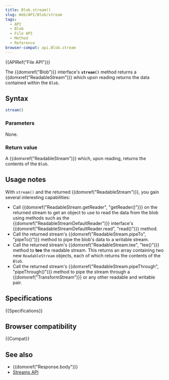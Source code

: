 ```yaml
---
title: Blob.stream()
slug: Web/API/Blob/stream
tags:
  - API
  - Blob
  - File API
  - Method
  - Reference
browser-compat: api.Blob.stream
---
```

{{APIRef("File API")}}

The {{domxref("Blob")}} interface's
**`stream()`** method returns a {{domxref("ReadableStream")}}
which upon reading returns the data contained within the `Blob`.

## Syntax

```js
stream()
```

### Parameters

None.

### Return value

A {{domxref("ReadableStream")}} which, upon reading, returns the contents of the
`Blob`.

## Usage notes

With `stream()` and the returned {{domxref("ReadableStream")}}, you gain
several interesting capabilities:

- Call {{domxref("ReadableStream.getReader", "getReader()")}} on the returned stream
  to get an object to use to read the data from the blob using methods such as the
  {{domxref("ReadableStreamDefaultReader")}} interface's
  {{domxref("ReadableStreamDefaultReader.read", "read()")}} method.
- Call the returned stream's {{domxref("ReadableStream.pipeTo", "pipeTo()")}} method
  to pipe the blob's data to a writable stream.
- Call the returned stream's {{domxref("ReadableStream.tee", "tee()")}} method to
  **tee** the readable stream. This returns an array containing two new
  `ReadableStream` objects, each of which returns the contents of the
  `Blob`.
- Call the returned stream's {{domxref("ReadableStream.pipeThrough",
    "pipeThrough()")}} method to pipe the stream through a {{domxref("TransformStream")}}
  or any other readable and writable pair.

## Specifications

{{Specifications}}

## Browser compatibility

{{Compat}}

## See also

- {{domxref("Response.body")}}
- [Streams API](/en-US/docs/Web/API/Streams_API)
